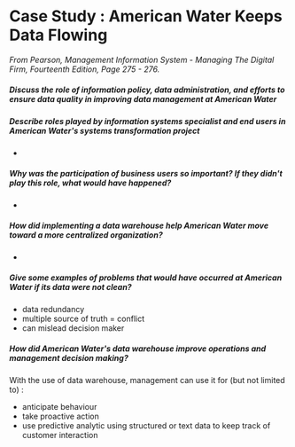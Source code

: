 # Case Study : American Water Keeps Data Flowing
*From Pearson, Management Information System - Managing The Digital Firm, Fourteenth Edition, Page 275 - 276.*

##### Discuss the role of information policy, data administration, and efforts to ensure data quality in improving data management at American Water


##### Describe roles played by information systems specialist and end users in American Water's systems transformation project
- 

##### Why was the participation of business users so important? If they didn't play this role, what would have happened?
- 

##### How did implementing a data warehouse help American Water move toward a more centralized organization?
- 

##### Give some examples of problems that would have occurred at American Water if its data were not clean?
- data redundancy
- multiple source of truth = conflict
- can mislead decision maker

##### How did American Water's data warehouse improve operations and management decision making?
With the use of data warehouse, management can use it for (but not limited to) : 
- anticipate behaviour
- take proactive action
- use predictive analytic using structured or text data to keep track of customer interaction